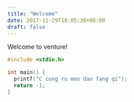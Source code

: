 ```yaml
---
title: "Welcome"
date: 2017-11-29T18:05:30+08:00
draft: false
---
```


Welcome to venture!

``` c
#include <stdio.h>

int main() {
  printf("C cong ru men dao fang qi");
  return -1;
}

```
